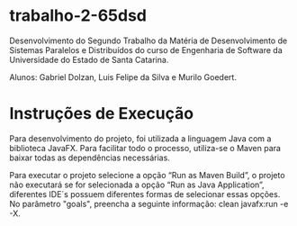 # trabalho-2-65dsd
Desenvolvimento do Segundo Trabalho da Matéria de Desenvolvimento de Sistemas Paralelos e Distribuídos 
do curso de Engenharia de Software da Universidade do Estado de Santa Catarina.

Alunos: Gabriel Dolzan, Luis Felipe da Silva e Murilo Goedert.

# Instruções de Execução
Para desenvolvimento do projeto, foi utilizada a linguagem Java com a biblioteca JavaFX. Para facilitar 
todo o processo, utiliza-se o Maven para baixar todas as dependências necessárias.

Para executar o projeto selecione a opção “Run as Maven Build”, o projeto não executará se for selecionada 
a opção “Run as Java Application”, diferentes IDE´s possuem diferentes formas de selecionar essas opções. 
No parâmetro "goals", preencha a seguinte informação: clean javafx:run -e -X.
